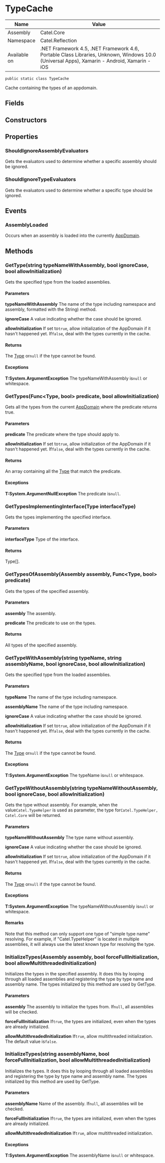 

# TypeCache

Name|Value
---|---
Assembly|Catel.Core
Namespace|Catel.Reflection
Available on|.NET Framework 4.5, .NET Framework 4.6, Portable Class Libraries, Unknown, Windows 10.0 (Universal Apps), Xamarin - Android, Xamarin - iOS

```
public static class TypeCache
```

Cache containing the types of an appdomain.



## Fields

## Constructors

## Properties

### ShouldIgnoreAssemblyEvaluators

Gets the evaluators used to determine whether a specific assembly should be ignored.



### ShouldIgnoreTypeEvaluators

Gets the evaluators used to determine whether a specific type should be ignored.



## Events

### AssemblyLoaded

Occurs when an assembly is loaded into the currently [AppDomain](#).



## Methods

### GetType(string typeNameWithAssembly, bool ignoreCase, bool allowInitialization)

Gets the specified type from the loaded assemblies.

#### Parameters

**typeNameWithAssembly**
The name of the type including namespace and assembly, formatted with the String) method.

**ignoreCase**
A value indicating whether the case should be ignored.

**allowInitialization**
If set to`true`, allow initialization of the AppDomain if it hasn't happened yet. If`false`, deal with the types currently in the cache.

#### Returns

The [Type](#) or`null` if the type cannot be found.

#### Exceptions

**T:System.ArgumentException**
The typeNameWithAssembly is`null` or whitespace.



### GetTypes(Func<Type, bool> predicate, bool allowInitialization)

Gets all the types from the current [AppDomain](#) where the predicate returns true.

#### Parameters

**predicate**
The predicate where the type should apply to.

**allowInitialization**
If set to`true`, allow initialization of the AppDomain if it hasn't happened yet. If`false`, deal with the types currently in the cache.

#### Returns

An array containing all the [Type](#) that match the predicate.

#### Exceptions

**T:System.ArgumentNullException**
The predicate is`null`.



### GetTypesImplementingInterface(Type interfaceType)

Gets the types implementing the specified interface.

#### Parameters

**interfaceType**
Type of the interface.

#### Returns

Type[].



### GetTypesOfAssembly(Assembly assembly, Func<Type, bool> predicate)

Gets the types of the specified assembly.

#### Parameters

**assembly**
The assembly.

**predicate**
The predicate to use on the types.

#### Returns

All types of the specified assembly.



### GetTypeWithAssembly(string typeName, string assemblyName, bool ignoreCase, bool allowInitialization)

Gets the specified type from the loaded assemblies.

#### Parameters

**typeName**
The name of the type including namespace.

**assemblyName**
The name of the type including namespace.

**ignoreCase**
A value indicating whether the case should be ignored.

**allowInitialization**
If set to`true`, allow initialization of the AppDomain if it hasn't happened yet. If`false`, deal with the types currently in the cache.

#### Returns

The [Type](#) or`null` if the type cannot be found.

#### Exceptions

**T:System.ArgumentException**
The typeName is`null` or whitespace.



### GetTypeWithoutAssembly(string typeNameWithoutAssembly, bool ignoreCase, bool allowInitialization)

Gets the type without assembly. For example, when the value`Catel.TypeHelper` is used as parameter, the type for`Catel.TypeHelper, Catel.Core` will be returned.

#### Parameters

**typeNameWithoutAssembly**
The type name without assembly.

**ignoreCase**
A value indicating whether the case should be ignored.

**allowInitialization**
If set to`true`, allow initialization of the AppDomain if it hasn't happened yet. If`false`, deal with the types currently in the cache.

#### Returns

The [Type](#) or`null` if the type cannot be found.

#### Exceptions

**T:System.ArgumentException**
The typeNameWithoutAssembly is`null` or whitespace.

#### Remarks

Note that this method can only support one type of "simple type name" resolving. For example, if "Catel.TypeHelper" is located in multiple assemblies, it will always use the latest known type for resolving the type.



### InitializeTypes(Assembly assembly, bool forceFullInitialization, bool allowMultithreadedInitialization)

Initializes the types in the specified assembly. It does this by looping through all loaded assemblies and registering the type by type name and assembly name. The types initialized by this method are used by GetType.

#### Parameters

**assembly**
The assembly to initialize the types from. If`null`, all assemblies will be checked.

**forceFullInitialization**
If`true`, the types are initialized, even when the types are already initialized.

**allowMultithreadedInitialization**
If`true`, allow multithreaded initialization. The default value is`false`.



### InitializeTypes(string assemblyName, bool forceFullInitialization, bool allowMultithreadedInitialization)

Initializes the types. It does this by looping through all loaded assemblies and registering the type by type name and assembly name. The types initialized by this method are used by GetType.

#### Parameters

**assemblyName**
Name of the assembly. If`null`, all assemblies will be checked.

**forceFullInitialization**
If`true`, the types are initialized, even when the types are already initialized.

**allowMultithreadedInitialization**
If`true`, allow multithreaded initialization.

#### Exceptions

**T:System.ArgumentException**
The assemblyName is`null` or whitespace.



